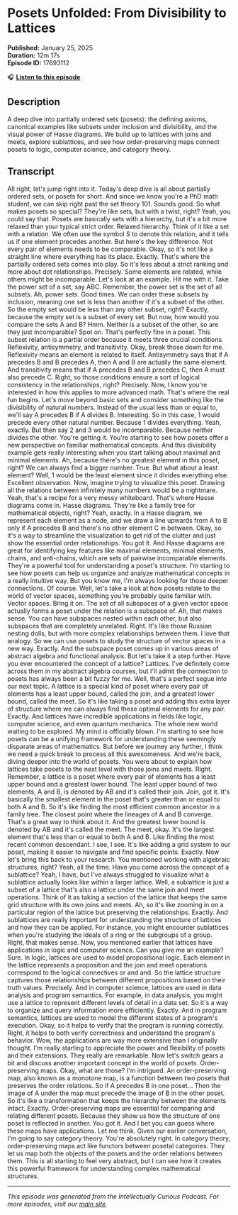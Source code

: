 # Posets Unfolded: From Divisibility to Lattices

**Published:** January 25, 2025  
**Duration:** 12m 17s  
**Episode ID:** 17693112

🎧 **[Listen to this episode](https://intellectuallycurious.buzzsprout.com/2529712/episodes/17693112-posets-unfolded-from-divisibility-to-lattices)**

## Description

A deep dive into partially ordered sets (posets): the defining axioms, canonical examples like subsets under inclusion and divisibility, and the visual power of Hasse diagrams. We build up to lattices with joins and meets, explore sublattices, and see how order-preserving maps connect posets to logic, computer science, and category theory.

## Transcript

All right, let's jump right into it. Today's deep dive is all about partially ordered sets, or posets for short. And since we know you're a PhD math student, we can skip right past the set theory 101. Sounds good. So what makes posets so special? They're like sets, but with a twist, right? Yeah, you could say that. Posets are basically sets with a hierarchy, but it's a bit more relaxed than your typical strict order. Relaxed hierarchy. Think of it like a set with a relation. We often use the symbol S to denote this relation, and it tells us if one element precedes another. But here's the key difference. Not every pair of elements needs to be comparable. Okay, so it's not like a straight line where everything has its place. Exactly. That's where the partially ordered sets comes into play. So it's less about a strict ranking and more about dot relationships. Precisely. Some elements are related, while others might be incomparable. Let's look at an example. Hit me with it. Take the power set of a set, say ABC. Remember, the power set is the set of all subsets. Ah, power sets. Good times. We can order these subsets by inclusion, meaning one set is less than another if it's a subset of the other. So the empty set would be less than any other subset, right? Exactly, because the empty set is a subset of every set. But now, how would you compare the sets A and B? Hmm. Neither is a subset of the other, so are they just incomparable? Spot on. That's perfectly fine in a poset. This subset relation is a partial order because it meets three crucial conditions. Reflexivity, antisymmetry, and transitivity. Okay, break those down for me. Reflexivity means an element is related to itself. Antisymmetry says that if A precedes B and B precedes A, then A and B are actually the same element. And transitivity means that if A precedes B and B precedes C, then A must also precede C. Right, so those conditions ensure a sort of logical consistency in the relationships, right? Precisely. Now, I know you're interested in how this applies to more advanced math. That's where the real fun begins. Let's move beyond basic sets and consider something like the divisibility of natural numbers. Instead of the usual less than or equal to, we'll say A precedes B if A divides B. Interesting. So in this case, 1 would precede every other natural number. Because 1 divides everything. Yeah, exactly. But then say 2 and 3 would be incomparable. Because neither divides the other. You're getting it. You're starting to see how posets offer a new perspective on familiar mathematical concepts. And this divisibility example gets really interesting when you start talking about maximal and minimal elements. Ah, because there's no greatest element in this poset, right? We can always find a bigger number. True. But what about a least element? Well, 1 would be the least element since it divides everything else. Excellent observation. Now, imagine trying to visualize this poset. Drawing all the relations between infinitely many numbers would be a nightmare. Yeah, that's a recipe for a very messy whiteboard. That's where Hasse diagrams come in. Hasse diagrams. They're like a family tree for mathematical objects, right? Yeah, exactly. In a Hasse diagram, we represent each element as a node, and we draw a line upwards from A to B only if A precedes B and there's no other element C in between. Okay, so it's a way to streamline the visualization to get rid of the clutter and just show the essential order relationships. You got it. And Hasse diagrams are great for identifying key features like maximal elements, minimal elements, chains, and anti-chains, which are sets of pairwise incomparable elements. They're a powerful tool for understanding a poset's structure. I'm starting to see how posets can help us organize and analyze mathematical concepts in a really intuitive way. But you know me, I'm always looking for those deeper connections. Of course. Well, let's take a look at how posets relate to the world of vector spaces, something you're probably quite familiar with. Vector spaces. Bring it on. The set of all subspaces of a given vector space actually forms a poset under the relation is a subspace of. Ah, that makes sense. You can have subspaces nested within each other, but also subspaces that are completely unrelated. Right. It's like those Russian nesting dolls, but with more complex relationships between them. I love that analogy. So we can use posets to study the structure of vector spaces in a new way. Exactly. And the subspace poset comes up in various areas of abstract algebra and functional analysis. But let's take it a step further. Have you ever encountered the concept of a lattice? Lattices. I've definitely come across them in my abstract algebra courses, but I'll admit the connection to posets has always been a bit fuzzy for me. Well, that's a perfect segue into our next topic. A lattice is a special kind of poset where every pair of elements has a least upper bound, called the join, and a greatest lower bound, called the meet. So it's like taking a poset and adding this extra layer of structure where we can always find these optimal elements for any pair. Exactly. And lattices have incredible applications in fields like logic, computer science, and even quantum mechanics. The whole new world waiting to be explored. My mind is officially blown. I'm starting to see how posets can be a unifying framework for understanding these seemingly disparate areas of mathematics. But before we journey any further, I think we need a quick break to process all this awesomeness. And we're back, diving deeper into the world of posets. You were about to explain how lattices take posets to the next level with those joins and meets. Right. Remember, a lattice is a poset where every pair of elements has a least upper bound and a greatest lower bound. The least upper bound of two elements, A and B, is denoted by AB and it's called their join. Join, got it. It's basically the smallest element in the poset that's greater than or equal to both A and B. So it's like finding the most efficient common ancestor in a family tree. The closest point where the lineages of A and B converge. That's a great way to think about it. And the greatest lower bound is denoted by AB and it's called the meet. The meet, okay. It's the largest element that's less than or equal to both A and B. Like finding the most recent common descendant. I see, I see. It's like adding a grid system to our poset, making it easier to navigate and find specific points. Exactly. Now let's bring this back to your research. You mentioned working with algebraic structures, right? Yeah, all the time. Have you come across the concept of a sublattice? Yeah, I have, but I've always struggled to visualize what a sublattice actually looks like within a larger lattice. Well, a sublattice is just a subset of a lattice that's also a lattice under the same join and meet operations. Think of it as taking a section of the lattice that keeps the same grid structure with its own joins and meets. Ah, so it's like zooming in on a particular region of the lattice but preserving the relationships. Exactly. And sublattices are really important for understanding the structure of lattices and how they can be applied. For instance, you might encounter sublattices when you're studying the ideals of a ring or the subgroups of a group. Right, that makes sense. Now, you mentioned earlier that lattices have applications in logic and computer science. Can you give me an example? Sure. In logic, lattices are used to model propositional logic. Each element in the lattice represents a proposition and the join and meet operations correspond to the logical connectives or and and. So the lattice structure captures those relationships between different propositions based on their truth values. Precisely. And in computer science, lattices are used in data analysis and program semantics. For example, in data analysis, you might use a lattice to represent different levels of detail in a data set. So it's a way to organize and query information more efficiently. Exactly. And in program semantics, lattices are used to model the different states of a program's execution. Okay, so it helps to verify that the program is running correctly. Right, it helps to both verify correctness and understand the program's behavior. Wow, the applications are way more extensive than I originally thought. I'm really starting to appreciate the power and flexibility of posets and their extensions. They really are remarkable. Now let's switch gears a bit and discuss another important concept in the world of posets. Order-preserving maps. Okay, what are those? I'm intrigued. An order-preserving map, also known as a monotone map, is a function between two posets that preserves the order relations. So if A precedes B in one poset... Then the image of A under the map must precede the image of B in the other poset. So it's like a transformation that keeps the hierarchy between the elements intact. Exactly. Order-preserving maps are essential for comparing and relating different posets. Because they show us how the structure of one poset is reflected in another. You got it. And I bet you can guess where these maps have applications. Let me think. Given our earlier conversation, I'm going to say category theory. You're absolutely right. In category theory, order-preserving maps act like functors between posetal categories. They let us map both the objects of the posets and the order relations between them. This is all starting to feel very abstract, but I can see how it creates this powerful framework for understanding complex mathematical structures.

---
*This episode was generated from the Intellectually Curious Podcast. For more episodes, visit our [main site](https://intellectuallycurious.buzzsprout.com).*
